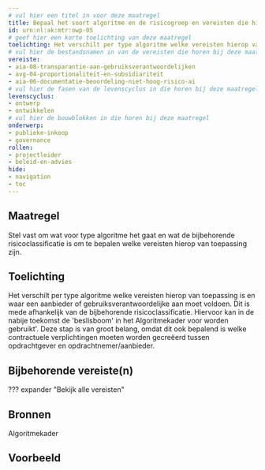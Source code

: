 ```yaml
---
# vul hier een titel in voor deze maatregel
title: Bepaal het soort algoritme en de risicogroep en vereisten die hierbij horen
id: urn:nl:ak:mtr:owp-05
# geef hier een korte toelichting van deze maatregel
toelichting: Het verschilt per type algoritme welke vereisten hierop van toepassing zijn en waar een aanbieder of gebruiksverantwoordelijke aan moet voldoen. Dit is mede afhankelijk van de bijbehorende risicoclassificatie.  
# vul hier de bestandsnamen in van de vereisten die horen bij deze maatregel
vereiste: 
- aia-08-transparantie-aan-gebruiksverantwoordelijken
- avg-04-proportionaliteit-en-subsidiariteit
- aia-06-documentatie-beoordeling-niet-hoog-risico-ai
# vul hier de fasen van de levenscyclus in die horen bij deze maatregel
levenscyclus: 
- ontwerp
- ontwikkelen
# vul hier de bouwblokken in die horen bij deze maatregel
onderwerp: 
- publieke-inkoop
- governance
rollen:
- projectleider
- beleid-en-advies
hide:
- navigation
- toc
---
```


<!-- Let op! onderstaande regel met 'tags' niet weghalen! Deze maakt automatisch de knopjes op basis van de metadata  -->
<!-- tags -->

## Maatregel
<!-- Vul hier een omschrijving in van wat deze maatregel inhoudt. -->
Stel vast om wat voor type algoritme het gaat en wat de bijbehorende risicoclassificatie is om te bepalen welke vereisten hierop van toepassing zijn.

## Toelichting
<!-- Geef hier een toelichting van deze maatregel -->
Het verschilt per type algoritme welke vereisten hierop van toepassing is en waar een aanbieder of gebruiksverantwoordelijke aan moet voldoen. 
Dit is mede afhankelijk van de bijbehorende risicoclassificatie. 
Hiervoor kan in de nabije toekomst de 'beslisboom' in het Algoritmekader voor worden gebruikt'. 
Deze stap is van groot belang, omdat dit ook bepalend is welke contractuele verplichtingen moeten worden gecreëerd tussen opdrachtgever en opdrachtnemer/aanbieder. 

## Bijbehorende vereiste(n)
<!-- Hier volgt een lijst met vereisten op basis van de in de metadata ingevulde vereiste -->

<!-- Let op! onderstaande regel met 'list_vereisten_on_maatregelen_page' niet weghalen! Deze maakt automatisch een lijst van bijbehorende verseisten op basis van de metadata  -->
??? expander "Bekijk alle vereisten"
    <!-- list_vereisten_on_maatregelen_page -->

## Bronnen 
<!-- Vul hier de relevante bronnen in voor deze maatregel -->
Algoritmekader

## Voorbeeld
<!-- Voeg hier een voorbeeld toe, door er bijvoorbeeld naar te verwijzen -->
